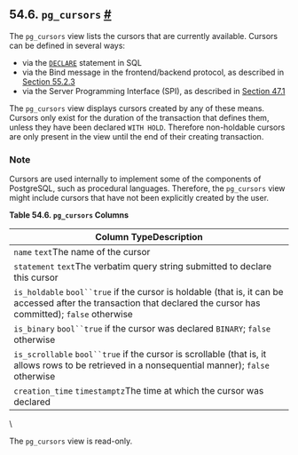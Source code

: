 ## 54.6. `pg_cursors` [#](#VIEW-PG-CURSORS)

The `pg_cursors` view lists the cursors that are currently available. Cursors can be defined in several ways:

* via the [`DECLARE`](sql-declare.html "DECLARE") statement in SQL
* via the Bind message in the frontend/backend protocol, as described in [Section 55.2.3](protocol-flow.html#PROTOCOL-FLOW-EXT-QUERY "55.2.3. Extended Query")
* via the Server Programming Interface (SPI), as described in [Section 47.1](spi-interface.html "47.1. Interface Functions")

The `pg_cursors` view displays cursors created by any of these means. Cursors only exist for the duration of the transaction that defines them, unless they have been declared `WITH HOLD`. Therefore non-holdable cursors are only present in the view until the end of their creating transaction.

### Note

Cursors are used internally to implement some of the components of PostgreSQL, such as procedural languages. Therefore, the `pg_cursors` view might include cursors that have not been explicitly created by the user.

**Table 54.6. `pg_cursors` Columns**

| Column TypeDescription                                                                                                                                             |
| ------------------------------------------------------------------------------------------------------------------------------------------------------------------ |
| `name` `text`The name of the cursor                                                                                                                                |
| `statement` `text`The verbatim query string submitted to declare this cursor                                                                                       |
| `is_holdable` `bool``true` if the cursor is holdable (that is, it can be accessed after the transaction that declared the cursor has committed); `false` otherwise |
| `is_binary` `bool``true` if the cursor was declared `BINARY`; `false` otherwise                                                                                    |
| `is_scrollable` `bool``true` if the cursor is scrollable (that is, it allows rows to be retrieved in a nonsequential manner); `false` otherwise                    |
| `creation_time` `timestamptz`The time at which the cursor was declared                                                                                             |

\

The `pg_cursors` view is read-only.